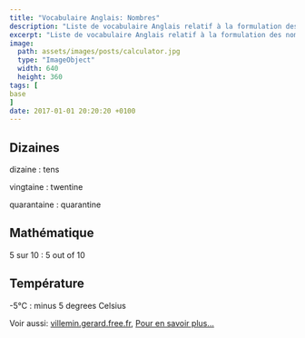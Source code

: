 ```yaml
---
title: "Vocabulaire Anglais: Nombres"
description: "Liste de vocabulaire Anglais relatif à la formulation des nombres."
excerpt: "Liste de vocabulaire Anglais relatif à la formulation des nombres."
image:
  path: assets/images/posts/calculator.jpg
  type: "ImageObject"
  width: 640
  height: 360
tags: [
base
]
date: 2017-01-01 20:20:20 +0100
---
```


## Dizaines

dizaine
: tens

vingtaine
: twentine

quarantaine
: quarantine


## Mathématique

5 sur 10
: 5 out of 10


## Température

-5°C
: minus 5 degrees Celsius


Voir aussi: [villemin.gerard.free.fr](http://villemin.gerard.free.fr/Langue/AnglExp1.htm), [Pour en savoir plus...](http://www.expressio.fr/expressions_idiomatiques_en_anglais.php)
